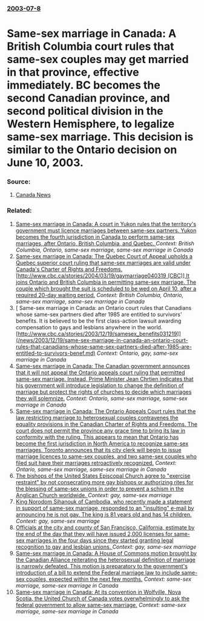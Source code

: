### [2003-07-8](/news/2003/07/8/index.md)

#  Same-sex marriage in Canada: A British Columbia court rules that same-sex couples may get married in that province, effective immediately. BC becomes the second Canadian province, and second political division in the Western Hemisphere, to legalize same-sex marriage. This decision is similar to the Ontario decision on June 10, 2003. 




### Source:

1. [Canada News](http://cnews.canoe.ca/CNEWS/Canada/2003/07/08/130210-cp.html)

### Related:

1. [ Same-sex marriage in Canada: A court in Yukon rules that the territory's government must licence marriages between same-sex partners. Yukon becomes the fourth jurisdiction in Canada to perform same-sex marriages, after Ontario, British Columbia, and Quebec. ](/news/2004/07/14/same-sex-marriage-in-canada-a-court-in-yukon-rules-that-the-territory-s-government-must-licence-marriages-between-same-sex-partners-yukon.md) _Context: British Columbia, Ontario, same-sex marriage, same-sex marriage in Canada_
2. [ Same-sex marriage in Canada: The Quebec Court of Appeal upholds a Quebec superior court ruling that same-sex marriages are valid under Canada's Charter of Rights and Freedoms. [http://www.cbc.ca/stories/2004/03/19/gaymarriage040319 (CBC)] It joins Ontario and British Columbia in permitting same-sex marriage. The couple which brought the suit is scheduled to be wed on April 10, after a required 20-day waiting period.](/news/2004/03/19/same-sex-marriage-in-canada-the-quebec-court-of-appeal-upholds-a-quebec-superior-court-ruling-that-same-sex-marriages-are-valid-under-cana.md) _Context: British Columbia, Ontario, same-sex marriage, same-sex marriage in Canada_
3. [ Same-sex marriage in Canada: an Ontario court rules that Canadians whose same-sex partners died after 1985 are entitled to survivors' benefits. It is believed to be the first class-action lawsuit awarding compensation to gays and lesbians anywhere in the world. [http://www.cbc.ca/stories/2003/12/19/samesex_benefits031219]](/news/2003/12/19/same-sex-marriage-in-canada-an-ontario-court-rules-that-canadians-whose-same-sex-partners-died-after-1985-are-entitled-to-survivors-benef.md) _Context: Ontario, gay, same-sex marriage in Canada_
4. [ Same-sex marriage in Canada: The Canadian government announces that it will not appeal the Ontario appeals court ruling that permitted same-sex marriage. Instead, Prime Minister Jean Chrtien indicates that his government will introduce legislation to change the definition of marriage but protect the rights of churches to decide which marriages they will solemnize.](/news/2003/06/17/same-sex-marriage-in-canada-the-canadian-government-announces-that-it-will-not-appeal-the-ontario-appeals-court-ruling-that-permitted-same.md) _Context: Ontario, same-sex marriage, same-sex marriage in Canada_
5. [ Same-sex marriage in Canada: The Ontario Appeals Court rules that the law restricting marriage to heterosexual couples contravenes the equality provisions in the Canadian Charter of Rights and Freedoms. The court does not permit the province any grace time to bring its law in conformity with the ruling. This appears to mean that Ontario has become the first jurisdiction in North America to recognize same-sex marriages. Toronto announces that its city clerk will begin to issue marriage licences to same-sex couples, and two same-sex couples who filed suit have their marriages retroactively recognized.](/news/2003/06/10/same-sex-marriage-in-canada-the-ontario-appeals-court-rules-that-the-law-restricting-marriage-to-heterosexual-couples-contravenes-the-equa.md) _Context: Ontario, same-sex marriage, same-sex marriage in Canada_
6. [ The bishops of the United States Episcopal Church agree to "exercise restraint" by not consecrating more gay bishops or authorizing rites for the blessing of same-sex unions in order to prevent a schism in the Anglican Church worldwide. ](/news/2007/09/26/the-bishops-of-the-united-states-episcopal-church-agree-to-exercise-restraint-by-not-consecrating-more-gay-bishops-or-authorizing-rites-f.md) _Context: gay, same-sex marriage_
7. [ King Norodom Sihanouk of Cambodia, who recently made a statement in support of same-sex marriage, responded to an "insulting" e-mail by announcing he is not gay. The king is 81 years old and has 14 children. ](/news/2004/02/25/king-norodom-sihanouk-of-cambodia-who-recently-made-a-statement-in-support-of-same-sex-marriage-responded-to-an-insulting-e-mail-by-ann.md) _Context: gay, same-sex marriage_
8. [ Officials at the city and county of San Francisco, California, estimate by the end of the day that they will have issued 2,000 licenses for same-sex marriages in the four days since they started granting legal recognition to gay and lesbian unions. ](/news/2004/02/16/officials-at-the-city-and-county-of-san-francisco-california-estimate-by-the-end-of-the-day-that-they-will-have-issued-2-000-licenses-for.md) _Context: gay, same-sex marriage_
9. [ Same-sex marriage in Canada: A House of Commons motion brought by the Canadian Alliance reiterating the heterosexual definition of marriage is narrowly defeated. This motion is preparatory to the government's introduction of a bill to extend the Federal marriage law to include same-sex couples, expected within the next few months.](/news/2003/09/16/same-sex-marriage-in-canada-a-house-of-commons-motion-brought-by-the-canadian-alliance-reiterating-the-heterosexual-definition-of-marriage.md) _Context: same-sex marriage, same-sex marriage in Canada_
10. [ Same-sex marriage in Canada: At its convention in Wolfville, Nova Scotia, the United Church of Canada votes overwhelmingly to ask the federal government to allow same-sex marriage.](/news/2003/08/13/same-sex-marriage-in-canada-at-its-convention-in-wolfville-nova-scotia-the-united-church-of-canada-votes-overwhelmingly-to-ask-the-feder.md) _Context: same-sex marriage, same-sex marriage in Canada_
